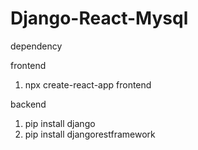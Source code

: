 # Django-React-Mysql
dependency 

frontend
1) npx create-react-app frontend


backend 
1) pip install django
2) pip install djangorestframework
